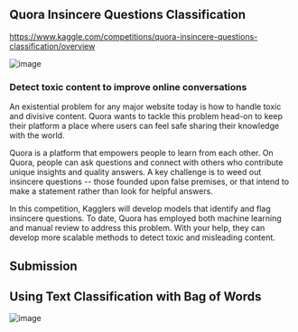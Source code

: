 ## Quora Insincere Questions Classification
 <https://www.kaggle.com/competitions/quora-insincere-questions-classification/overview>
 
 ![image](https://github.com/AnshulRanjan2004/Escape-The-Maze/assets/91585064/9655c51c-da68-4bde-bae9-6412541f531d)
### Detect toxic content to improve online conversations
An existential problem for any major website today is how to handle toxic and divisive content. Quora wants to tackle this problem head-on to keep their platform a place where users can feel safe sharing their knowledge with the world.

Quora is a platform that empowers people to learn from each other. On Quora, people can ask questions and connect with others who contribute unique insights and quality answers. A key challenge is to weed out insincere questions -- those founded upon false premises, or that intend to make a statement rather than look for helpful answers.

In this competition, Kagglers will develop models that identify and flag insincere questions. To date, Quora has employed both machine learning and manual review to address this problem. With your help, they can develop more scalable methods to detect toxic and misleading content.

## Submission
## Using Text Classification with Bag of Words 
![image](https://github.com/AnshulRanjan2004/NLP/assets/91585064/7cddeb24-8e75-429a-84d4-acfe5ff8040a)

